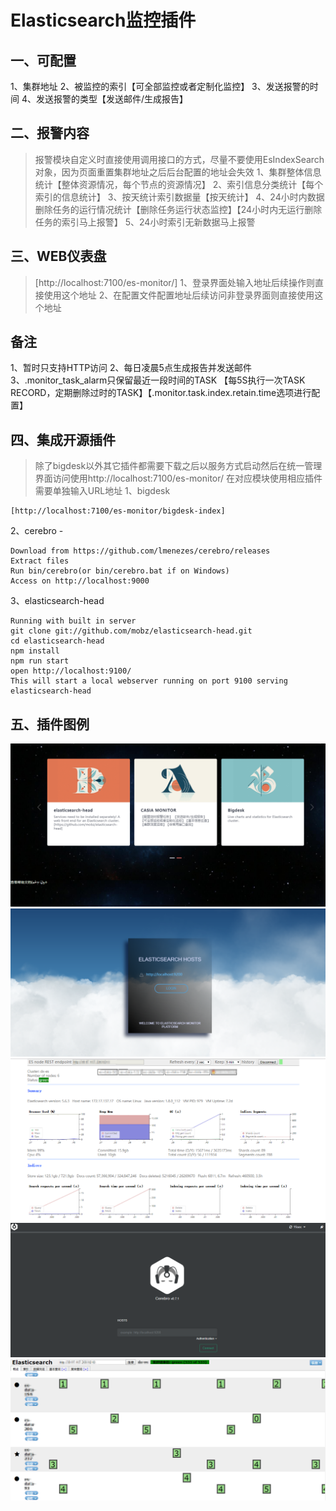 # Elasticsearch监控插件

## 一、可配置
1、集群地址
2、被监控的索引【可全部监控或者定制化监控】
3、发送报警的时间
4、发送报警的类型【发送邮件/生成报告】

## 二、报警内容
>报警模块自定义时直接使用调用接口的方式，尽量不要使用EsIndexSearch对象，因为页面重置集群地址之后后台配置的地址会失效
1、集群整体信息统计【整体资源情况，每个节点的资源情况】
2、索引信息分类统计【每个索引的信息统计】
3、按天统计索引数据量【按天统计】
4、24小时内数据删除任务的运行情况统计【删除任务运行状态监控】【24小时内无运行删除任务的索引马上报警】
5、24小时索引无新数据马上报警

## 三、WEB仪表盘
>[http://localhost:7100/es-monitor/]
1、登录界面处输入地址后续操作则直接使用这个地址
2、在配置文件配置地址后续访问非登录界面则直接使用这个地址

## 备注
1、暂时只支持HTTP访问
2、每日凌晨5点生成报告并发送邮件
3、.monitor_task_alarm只保留最近一段时间的TASK
  【每5S执行一次TASK RECORD，定期删除过时的TASK】【.monitor.task.index.retain.time选项进行配置】

## 四、集成开源插件
>除了bigdesk以外其它插件都需要下载之后以服务方式启动然后在统一管理界面访问使用http://localhost:7100/es-monitor/
>在对应模块使用相应插件需要单独输入URL地址
1、bigdesk
```shell
[http://localhost:7100/es-monitor/bigdesk-index]
```

2、cerebro - 
```shell
Download from https://github.com/lmenezes/cerebro/releases
Extract files
Run bin/cerebro(or bin/cerebro.bat if on Windows)
Access on http://localhost:9000
```

3、elasticsearch-head
```shell
Running with built in server
git clone git://github.com/mobz/elasticsearch-head.git
cd elasticsearch-head
npm install
npm run start
open http://localhost:9100/
This will start a local webserver running on port 9100 serving elasticsearch-head
```

## 五、插件图例
![home](images/home.png)
![casia](images/casia.png)
![bigdesk](images/bigdesk.png)
![cerebro](images/cerebro.png)
![elasticsearch-head](images/elasticsearch-head.png)


